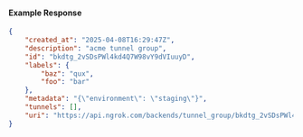 <!-- Code generated for API Clients. DO NOT EDIT. -->

#### Example Response

```json
{
	"created_at": "2025-04-08T16:29:47Z",
	"description": "acme tunnel group",
	"id": "bkdtg_2vSDsPWl4kd4Q7W98vY9dVIuuyD",
	"labels": {
		"baz": "qux",
		"foo": "bar"
	},
	"metadata": "{\"environment\": \"staging\"}",
	"tunnels": [],
	"uri": "https://api.ngrok.com/backends/tunnel_group/bkdtg_2vSDsPWl4kd4Q7W98vY9dVIuuyD"
}
```
